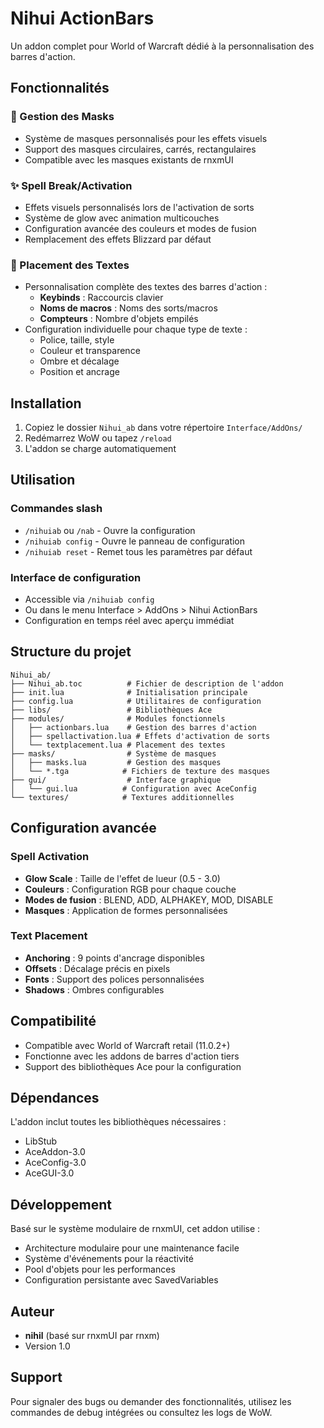 # Nihui ActionBars

Un addon complet pour World of Warcraft dédié à la personnalisation des barres d'action.

## Fonctionnalités

### 🎯 Gestion des Masks
- Système de masques personnalisés pour les effets visuels
- Support des masques circulaires, carrés, rectangulaires
- Compatible avec les masques existants de rnxmUI

### ✨ Spell Break/Activation
- Effets visuels personnalisés lors de l'activation de sorts
- Système de glow avec animation multicouches
- Configuration avancée des couleurs et modes de fusion
- Remplacement des effets Blizzard par défaut

### 📝 Placement des Textes
- Personnalisation complète des textes des barres d'action :
  - **Keybinds** : Raccourcis clavier
  - **Noms de macros** : Noms des sorts/macros
  - **Compteurs** : Nombre d'objets empilés
- Configuration individuelle pour chaque type de texte :
  - Police, taille, style
  - Couleur et transparence
  - Ombre et décalage
  - Position et ancrage

## Installation

1. Copiez le dossier `Nihui_ab` dans votre répertoire `Interface/AddOns/`
2. Redémarrez WoW ou tapez `/reload`
3. L'addon se charge automatiquement

## Utilisation

### Commandes slash
- `/nihuiab` ou `/nab` - Ouvre la configuration
- `/nihuiab config` - Ouvre le panneau de configuration
- `/nihuiab reset` - Remet tous les paramètres par défaut

### Interface de configuration
- Accessible via `/nihuiab config`
- Ou dans le menu Interface > AddOns > Nihui ActionBars
- Configuration en temps réel avec aperçu immédiat

## Structure du projet

```
Nihui_ab/
├── Nihui_ab.toc          # Fichier de description de l'addon
├── init.lua              # Initialisation principale
├── config.lua            # Utilitaires de configuration
├── libs/                 # Bibliothèques Ace
├── modules/              # Modules fonctionnels
│   ├── actionbars.lua    # Gestion des barres d'action
│   ├── spellactivation.lua # Effets d'activation de sorts
│   └── textplacement.lua # Placement des textes
├── masks/                # Système de masques
│   ├── masks.lua         # Gestion des masques
│   └── *.tga            # Fichiers de texture des masques
├── gui/                  # Interface graphique
│   └── gui.lua          # Configuration avec AceConfig
└── textures/            # Textures additionnelles
```

## Configuration avancée

### Spell Activation
- **Glow Scale** : Taille de l'effet de lueur (0.5 - 3.0)
- **Couleurs** : Configuration RGB pour chaque couche
- **Modes de fusion** : BLEND, ADD, ALPHAKEY, MOD, DISABLE
- **Masques** : Application de formes personnalisées

### Text Placement
- **Anchoring** : 9 points d'ancrage disponibles
- **Offsets** : Décalage précis en pixels
- **Fonts** : Support des polices personnalisées
- **Shadows** : Ombres configurables

## Compatibilité

- Compatible avec World of Warcraft retail (11.0.2+)
- Fonctionne avec les addons de barres d'action tiers
- Support des bibliothèques Ace pour la configuration

## Dépendances

L'addon inclut toutes les bibliothèques nécessaires :
- LibStub
- AceAddon-3.0
- AceConfig-3.0
- AceGUI-3.0

## Développement

Basé sur le système modulaire de rnxmUI, cet addon utilise :
- Architecture modulaire pour une maintenance facile
- Système d'événements pour la réactivité
- Pool d'objets pour les performances
- Configuration persistante avec SavedVariables

## Auteur

- **nihil** (basé sur rnxmUI par rnxm)
- Version 1.0

## Support

Pour signaler des bugs ou demander des fonctionnalités, utilisez les commandes de debug intégrées ou consultez les logs de WoW.
